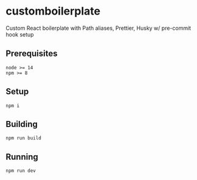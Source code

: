 # customboilerplate
Custom React boilerplate with Path aliases, Prettier, Husky w/ pre-commit hook setup

## Prerequisites
```node >= 14```  
```npm >= 8```

## Setup
```npm i```

## Building
```npm run build```

## Running
```npm run dev```
